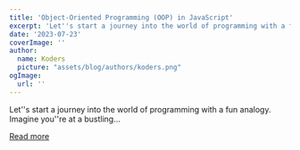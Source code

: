 ```yaml
---
title: 'Object-Oriented Programming (OOP) in JavaScript'
excerpt: 'Let''s start a journey into the world of programming with a fun analogy. Imagine you''re at a bustling...'
date: '2023-07-23'
coverImage: ''
author:
  name: Koders
  picture: "assets/blog/authors/koders.png"
ogImage:
  url: ''
---
```


Let''s start a journey into the world of programming with a fun analogy. Imagine you''re at a bustling...

[Read more](https://dev.to/diwakarkashyap/object-oriented-programming-oop-in-javascript-cfm)
